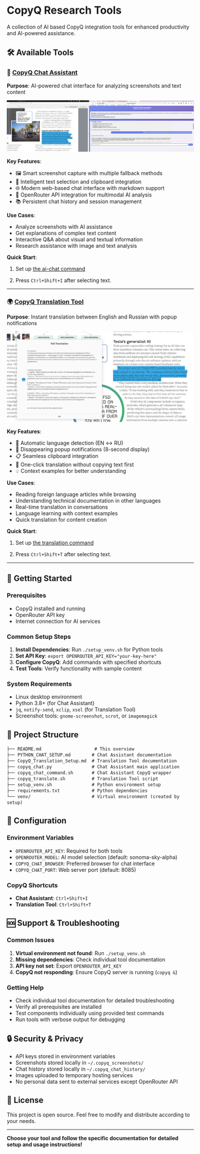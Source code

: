 # CopyQ Research Tools

A collection of AI based CopyQ integration tools for enhanced productivity and AI-powered assistance.

## 🛠️ Available Tools

### 🤖 [CopyQ Chat Assistant](./CopyQ_Chat_Setup.md)

**Purpose**: AI-powered chat interface for analyzing screenshots and text content

![image.png](image_chat.png)

**Key Features**:

- 🖼️ Smart screenshot capture with multiple fallback methods
- 📝 Intelligent text selection and clipboard integration
- 🌐 Modern web-based chat interface with markdown support
- 🤖 OpenRouter API integration for multimodal AI analysis
- 📚 Persistent chat history and session management

**Use Cases**:

- Analyze screenshots with AI assistance
- Get explanations of complex text content
- Interactive Q&A about visual and textual information
- Research assistance with image and text analysis

**Quick Start**: 

1. Set up [the ai-chat command](./CopyQ_Chat_Setup.md)

2. Press `Ctrl+Shift+I` after selecting text.

---

### 🌍 [CopyQ Translation Tool](./CopyQ_Translation_Setup.md)

**Purpose**: Instant translation between English and Russian with popup notifications

![image.png](image_tr.png)

**Key Features**:

- 🔄 Automatic language detection (EN ↔ RU)
- 📱 Disappearing popup notifications (8-second display)
- 📋 Seamless clipboard integration
- 🚀 One-click translation without copying text first
- 💡 Context examples for better understanding

**Use Cases**:

- Reading foreign language articles while browsing
- Understanding technical documentation in other languages
- Real-time translation in conversations
- Language learning with context examples
- Quick translation for content creation

**Quick Start**: 

1. Set up [the translation command](./CopyQ_Translation_Setup.md)

2. Press `Ctrl+Shift+T` after selecting text.

---

## 🚀 Getting Started

### Prerequisites

- CopyQ installed and running
- OpenRouter API key
- Internet connection for AI services

### Common Setup Steps

1. **Install Dependencies**: Run `./setup_venv.sh` for Python tools
2. **Set API Key**: `export OPENROUTER_API_KEY="your-key-here"`
3. **Configure CopyQ**: Add commands with specified shortcuts
4. **Test Tools**: Verify functionality with sample content

### System Requirements

- Linux desktop environment
- Python 3.8+ (for Chat Assistant)
- `jq`, `notify-send`, `xclip`, `xsel` (for Translation Tool)
- Screenshot tools: `gnome-screenshot`, `scrot`, or `imagemagick`

## 📁 Project Structure

```
├── README.md                    # This overview
├── PYTHON_CHAT_SETUP.md        # Chat Assistant documentation
├── CopyQ_Translation_Setup.md  # Translation Tool documentation
├── copyq_chat.py               # Chat Assistant main application
├── copyq_chat_command.sh       # Chat Assistant CopyQ wrapper
├── copyq_translate.sh          # Translation Tool script
├── setup_venv.sh               # Python environment setup
├── requirements.txt            # Python dependencies
└── venv/                       # Virtual environment (created by setup)
```

## 🔧 Configuration

### Environment Variables

- `OPENROUTER_API_KEY`: Required for both tools
- `OPENROUTER_MODEL`: AI model selection (default: sonoma-sky-alpha)
- `COPYQ_CHAT_BROWSER`: Preferred browser for chat interface
- `COPYQ_CHAT_PORT`: Web server port (default: 8085)

### CopyQ Shortcuts

- **Chat Assistant**: `Ctrl+Shift+I`
- **Translation Tool**: `Ctrl+Shift+T`

## 🆘 Support & Troubleshooting

### Common Issues

1. **Virtual environment not found**: Run `./setup_venv.sh`
2. **Missing dependencies**: Check individual tool documentation
3. **API key not set**: Export `OPENROUTER_API_KEY`
4. **CopyQ not responding**: Ensure CopyQ server is running (`copyq &`)

### Getting Help

- Check individual tool documentation for detailed troubleshooting
- Verify all prerequisites are installed
- Test components individually using provided test commands
- Run tools with verbose output for debugging

## 🔒 Security & Privacy

- API keys stored in environment variables
- Screenshots stored locally in `~/.copyq_screenshots/`
- Chat history stored locally in `~/.copyq_chat_history/`
- Images uploaded to temporary hosting services
- No personal data sent to external services except OpenRouter API

## 📄 License

This project is open source. Feel free to modify and distribute according to your needs.

---

**Choose your tool and follow the specific documentation for detailed setup and usage instructions!**

